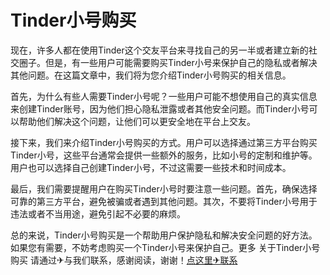 # Tinder小号购买

现在，许多人都在使用Tinder这个交友平台来寻找自己的另一半或者建立新的社交圈子。但是，有一些用户可能需要购买Tinder小号来保护自己的隐私或者解决其他问题。在这篇文章中，我们将为您介绍Tinder小号购买的相关信息。

首先，为什么有些人需要Tinder小号呢？一些用户可能不想使用自己的真实信息来创建Tinder账号，因为他们担心隐私泄露或者其他安全问题。而Tinder小号可以帮助他们解决这个问题，让他们可以更安全地在平台上交友。

接下来，我们来介绍Tinder小号购买的方式。用户可以选择通过第三方平台购买Tinder小号，这些平台通常会提供一些额外的服务，比如小号的定制和维护等。用户也可以选择自己创建Tinder小号，不过这需要一些技术和时间成本。

最后，我们需要提醒用户在购买Tinder小号时要注意一些问题。首先，确保选择可靠的第三方平台，避免被骗或者遇到其他问题。其次，不要将Tinder小号用于违法或者不当用途，避免引起不必要的麻烦。

总的来说，Tinder小号购买是一个帮助用户保护隐私和解决安全问题的好方法。如果您有需要，不妨考虑购买一个Tinder小号来保护自己。更多 关于Tinder小号购买 请通过✈与我们联系，感谢阅读，谢谢！[点这里✈联系](https://a.k02.cc)